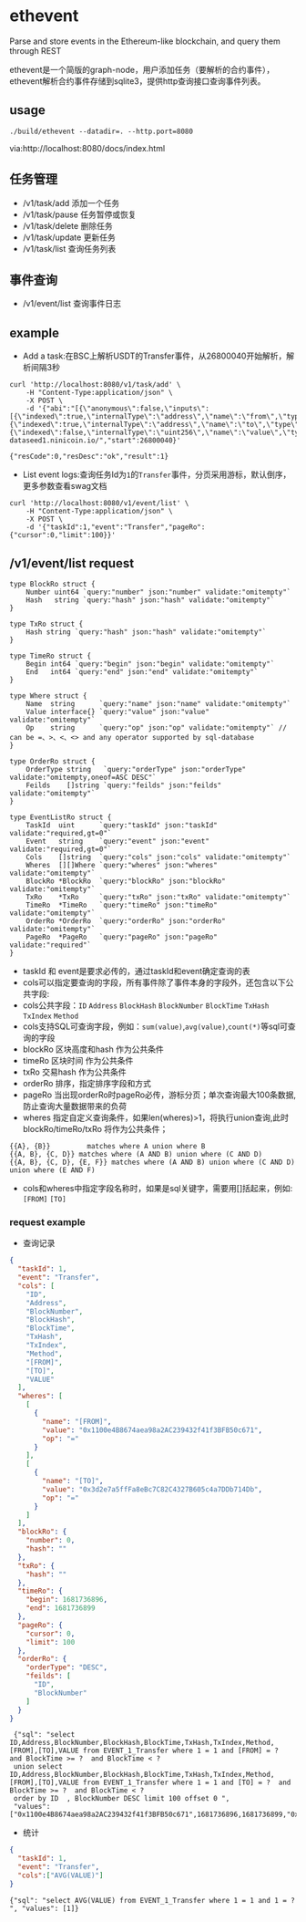 # ethevent
Parse and store events in the Ethereum-like blockchain, and query them through REST

ethevent是一个简版的graph-node，用户添加任务（要解析的合约事件），ethevent解析合约事件存储到sqlite3，提供http查询接口查询事件列表。

## usage
`./build/ethevent --datadir=. --http.port=8080`

via:http://localhost:8080/docs/index.html

## 任务管理
- /v1/task/add 添加一个任务
- /v1/task/pause 任务暂停或恢复
- /v1/task/delete 删除任务
- /v1/task/update 更新任务
- /v1/task/list 查询任务列表

## 事件查询
- /v1/event/list 查询事件日志

## example
- Add a task:在BSC上解析USDT的Transfer事件，从26800040开始解析，解析间隔3秒
```shell
curl 'http://localhost:8080/v1/task/add' \
	-H "Content-Type:application/json" \
	-X POST \
	-d '{"abi":"[{\"anonymous\":false,\"inputs\":[{\"indexed\":true,\"internalType\":\"address\",\"name\":\"from\",\"type\":\"address\"},{\"indexed\":true,\"internalType\":\"address\",\"name\":\"to\",\"type\":\"address\"},{\"indexed\":false,\"internalType\":\"uint256\",\"name\":\"value\",\"type\":\"uint256\"}],\"name\":\"Transfer\",\"type\":\"event\"}]","chainId":56,"contract":"0x55d398326f99059fF775485246999027B3197955","interval":3,"rpc":"https://bsc-dataseed1.ninicoin.io/","start":26800040}'

{"resCode":0,"resDesc":"ok","result":1}
```

- List event logs:查询任务Id为`1`的`Transfer`事件，分页采用游标，默认倒序，更多参数查看swag文档
```shell
curl 'http://localhost:8080/v1/event/list' \
	-H "Content-Type:application/json" \
	-X POST \
	-d '{"taskId":1,"event":"Transfer","pageRo":{"cursor":0,"limit":100}}'
```

## /v1/event/list request
```
type BlockRo struct {
	Number uint64 `query:"number" json:"number" validate:"omitempty"`
	Hash   string `query:"hash" json:"hash" validate:"omitempty"`
}

type TxRo struct {
	Hash string `query:"hash" json:"hash" validate:"omitempty"`
}

type TimeRo struct {
	Begin int64 `query:"begin" json:"begin" validate:"omitempty"`
	End   int64 `query:"end" json:"end" validate:"omitempty"`
}

type Where struct {
	Name  string      `query:"name" json:"name" validate:"omitempty"`
	Value interface{} `query:"value" json:"value" validate:"omitempty"`
	Op    string      `query:"op" json:"op" validate:"omitempty"` // can be =、>、<、<> and any operator supported by sql-database
}

type OrderRo struct {
	OrderType string   `query:"orderType" json:"orderType" validate:"omitempty,oneof=ASC DESC"`
	Feilds    []string `query:"feilds" json:"feilds" validate:"omitempty"`
}

type EventListRo struct {
	TaskId  uint      `query:"taskId" json:"taskId" validate:"required,gt=0"`
	Event   string    `query:"event" json:"event" validate:"required,gt=0"`
	Cols    []string  `query:"cols" json:"cols" validate:"omitempty"`
	Wheres  [][]Where `query:"wheres" json:"wheres" validate:"omitempty"`
	BlockRo *BlockRo  `query:"blockRo" json:"blockRo" validate:"omitempty"`
	TxRo    *TxRo     `query:"txRo" json:"txRo" validate:"omitempty"`
	TimeRo  *TimeRo   `query:"timeRo" json:"timeRo" validate:"omitempty"`
	OrderRo *OrderRo  `query:"orderRo" json:"orderRo" validate:"omitempty"`
	PageRo  *PageRo   `query:"pageRo" json:"pageRo" validate:"required"`
}
```
- taskId 和 event是要求必传的，通过taskId和event确定查询的表
- cols可以指定要查询的字段，所有事件除了事件本身的字段外，还包含以下公共字段:
- cols公共字段：`ID` `Address` `BlockHash` `BlockNumber` `BlockTime` `TxHash` `TxIndex` `Method`
- cols支持SQL可查询字段，例如：`sum(value)`,`avg(value)`,`count(*)`等sql可查询的字段
- blockRo 区块高度和hash 作为公共条件
- timeRo 区块时间 作为公共条件
- txRo 交易hash 作为公共条件
- orderRo 排序，指定排序字段和方式
- pageRo 当出现orderRo时pageRo必传，游标分页；单次查询最大100条数据,防止查询大量数据带来的负荷
- wheres 指定自定义查询条件，如果len(wheres)>1，将执行union查询,此时 blockRo/timeRo/txRo 将作为公共条件；
```
{{A}, {B}}         matches where A union where B
{{A, B}, {C, D}} matches where (A AND B) union where (C AND D)
{{A, B}, {C, D}, {E, F}} matches where (A AND B) union where (C AND D) union where (E AND F)
```
- cols和wheres中指定字段名称时，如果是sql关键字，需要用[]括起来，例如:`[FROM]` `[TO]`

### request example
- 查询记录
```json
{
  "taskId": 1,
  "event": "Transfer",
  "cols": [
    "ID",
    "Address",
    "BlockNumber",
    "BlockHash",
    "BlockTime",
    "TxHash",
    "TxIndex",
    "Method",
    "[FROM]",
    "[TO]",
    "VALUE"
  ],
  "wheres": [
    [
      {
        "name": "[FROM]",
        "value": "0x1100e4B8674aea98a2AC239432f41f3BFB50c671",
        "op": "="
      }
    ],
    [
      {
        "name": "[TO]",
        "value": "0x3d2e7a5ffFa8eBc7C82C4327B605c4a7DDb714Db",
        "op": "="
      }
    ]
  ],
  "blockRo": {
    "number": 0,
    "hash": ""
  },
  "txRo": {
    "hash": ""
  },
  "timeRo": {
    "begin": 1681736896,
    "end": 1681736899
  },
  "pageRo": {
    "cursor": 0,
    "limit": 100
  },
  "orderRo": {
    "orderType": "DESC",
    "feilds": [
      "ID",
      "BlockNumber"
    ]
  }
}
```
```
 {"sql": "select ID,Address,BlockNumber,BlockHash,BlockTime,TxHash,TxIndex,Method,[FROM],[TO],VALUE from EVENT_1_Transfer where 1 = 1 and [FROM] = ?  and BlockTime >= ?  and BlockTime < ?  
 union select ID,Address,BlockNumber,BlockHash,BlockTime,TxHash,TxIndex,Method,[FROM],[TO],VALUE from EVENT_1_Transfer where 1 = 1 and [TO] = ?  and BlockTime >= ?  and BlockTime < ?  
 order by ID  , BlockNumber DESC limit 100 offset 0 ", 
 "values": ["0x1100e4B8674aea98a2AC239432f41f3BFB50c671",1681736896,1681736899,"0x3d2e7a5ffFa8eBc7C82C4327B605c4a7DDb714Db",1681736896,1681736899]}
```

- 统计
```json
{
  "taskId": 1,
  "event": "Transfer",
  "cols":["AVG(VALUE)"]
}
```
```
{"sql": "select AVG(VALUE) from EVENT_1_Transfer where 1 = 1 and 1 = ? ", "values": [1]}
```